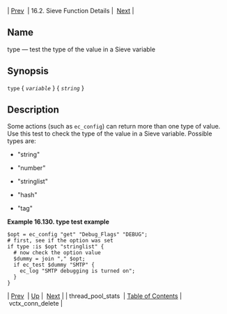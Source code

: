| [Prev](sieve.ref.thread_pool_stats)  | 16.2. Sieve Function Details |  [Next](sieve.ref.vctx_conn_delete) |

<a name="sieve.ref.type"></a>
## Name

type — test the type of the value in a Sieve variable

## Synopsis

`type` { *`variable`* } { *`string`* }

<a name="idp31333104"></a>
## Description

Some actions (such as `ec_config`) can return more than one type of value. Use this test to check the type of the value in a Sieve variable. Possible types are:

*   "string"

*   "number"

*   "stringlist"

*   "hash"

*   "tag"

<a name="example.test"></a>

**Example 16.130. type test example**

```
$opt = ec_config "get" "Debug_Flags" "DEBUG";
# first, see if the option was set
if type :is $opt "stringlist" {
  # now check the option value
  $dummy = join "," $opt;
  if ec_test $dummy "SMTP" {
    ec_log "SMTP debugging is turned on";
  }
}
```

| [Prev](sieve.ref.thread_pool_stats)  | [Up](sieve.ref.files) |  [Next](sieve.ref.vctx_conn_delete) |
| thread_pool_stats  | [Table of Contents](index) |  vctx_conn_delete |
